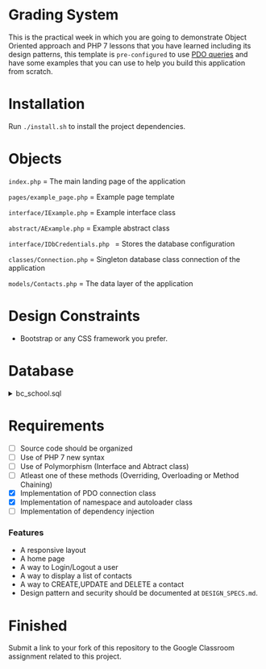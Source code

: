 # Grading System

This is the practical week in which you are going to demonstrate Object Oriented approach and PHP 7 lessons that you have learned including its design patterns, this template is `pre-configured` to use [PDO queries](http://zetcode.com/php/pdo/) and have some examples that you can use to help you build this application from scratch.


# Installation

Run `./install.sh` to install the project dependencies.


# Objects

`index.php` = The main landing page of the application

`pages/example_page.php` = Example page template

`interface/IExample.php` = Example interface class

`abstract/AExample.php` = Example abstract class

`interface/IDbCredentials.php ` = Stores the database configuration

`classes/Connection.php` = Singleton database class connection of the application

`models/Contacts.php` = The data layer of the application


# Design Constraints

- Bootstrap or any CSS framework you prefer.

# Database  

<details>
<summary>  bc_school.sql </summary>
<br></br>


* Users = id, email, password
* Course = id,name
* Student = id, user_id, course_id, fullname 
* Criteria = id, name

Example criteria for grading:

```
	Assessments
	Toy problems
	Mini Project
	Fullstack Projects
```

* Grade = id, criteria_id, student_id

Example on how to get the percentage :

```
 Final grade % = ((items - total) / items)
```



</details>

#  Requirements

* [ ] Source code should be organized
* [ ] Use of PHP 7 new syntax
* [ ] Use of Polymorphism (Interface and Abtract class)
* [ ] Atleast one of these methods (Overriding, Overloading or Method Chaining)
* [x] Implementation of PDO connection class
* [x] Implementation of namespace and autoloader class
* [ ] Implementation of dependency injection

### Features

* A responsive layout
* A home page
* A way to Login/Logout a user
* A way to display a list of contacts
* A way to CREATE,UPDATE and DELETE a contact
* Design pattern and security should be documented at `DESIGN_SPECS.md`.

# Finished 

Submit a link to your fork of this repository to the Google Classroom assignment related to this project.
